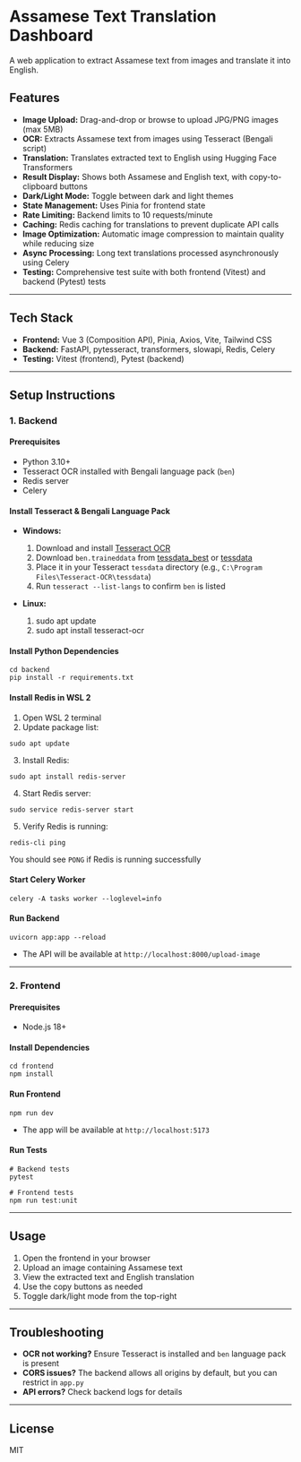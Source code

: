 # Assamese Text Translation Dashboard

A web application to extract Assamese text from images and translate it into English.

## Features
- **Image Upload:** Drag-and-drop or browse to upload JPG/PNG images (max 5MB)
- **OCR:** Extracts Assamese text from images using Tesseract (Bengali script)
- **Translation:** Translates extracted text to English using Hugging Face Transformers
- **Result Display:** Shows both Assamese and English text, with copy-to-clipboard buttons
- **Dark/Light Mode:** Toggle between dark and light themes
- **State Management:** Uses Pinia for frontend state
- **Rate Limiting:** Backend limits to 10 requests/minute
- **Caching:** Redis caching for translations to prevent duplicate API calls
- **Image Optimization:** Automatic image compression to maintain quality while reducing size
- **Async Processing:** Long text translations processed asynchronously using Celery
- **Testing:** Comprehensive test suite with both frontend (Vitest) and backend (Pytest) tests

---

## Tech Stack
- **Frontend:** Vue 3 (Composition API), Pinia, Axios, Vite, Tailwind CSS
- **Backend:** FastAPI, pytesseract, transformers, slowapi, Redis, Celery
- **Testing:** Vitest (frontend), Pytest (backend)

---

## Setup Instructions

### 1. Backend
#### Prerequisites
- Python 3.10+
- Tesseract OCR installed with Bengali language pack (`ben`)
- Redis server
- Celery

#### Install Tesseract & Bengali Language Pack
- **Windows:**
  1. Download and install [Tesseract OCR](https://github.com/tesseract-ocr/tesseract)
  2. Download `ben.traineddata` from [tessdata_best](https://github.com/tesseract-ocr/tessdata_best) or [tessdata](https://github.com/tesseract-ocr/tessdata)
  3. Place it in your Tesseract `tessdata` directory (e.g., `C:\Program Files\Tesseract-OCR\tessdata`)
  4. Run `tesseract --list-langs` to confirm `ben` is listed

- **Linux:**
  1. sudo apt update
  2. sudo apt install tesseract-ocr  
  
#### Install Python Dependencies
```
cd backend
pip install -r requirements.txt
```

#### Install Redis in WSL 2
1. Open WSL 2 terminal
2. Update package list:
```
sudo apt update
```
3. Install Redis:
```
sudo apt install redis-server
```
4. Start Redis server:
```
sudo service redis-server start
```
5. Verify Redis is running:
```
redis-cli ping
```
You should see `PONG` if Redis is running successfully

#### Start Celery Worker
```
celery -A tasks worker --loglevel=info
```

#### Run Backend
```
uvicorn app:app --reload
```
- The API will be available at `http://localhost:8000/upload-image`

---

### 2. Frontend
#### Prerequisites
- Node.js 18+

#### Install Dependencies
```
cd frontend
npm install
```

#### Run Frontend
```
npm run dev
```
- The app will be available at `http://localhost:5173`

#### Run Tests
```
# Backend tests
pytest

# Frontend tests
npm run test:unit
```

---

## Usage
1. Open the frontend in your browser
2. Upload an image containing Assamese text
3. View the extracted text and English translation
4. Use the copy buttons as needed
5. Toggle dark/light mode from the top-right

---

## Troubleshooting
- **OCR not working?** Ensure Tesseract is installed and `ben` language pack is present
- **CORS issues?** The backend allows all origins by default, but you can restrict in `app.py`
- **API errors?** Check backend logs for details

---

## License
MIT 

